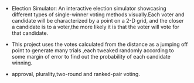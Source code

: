 
- Election Simulator:
An interactive election simulator showcasing different types of single-winner voting methods visually.Each voter and candidate will be characterized by  a point on a 2-D grid, and the closer a candidate is to a voter,the more likely it is that the voter will vote for that candidate.

- This project uses the votes calculated from the distance as a jumping off point to generate many trials ,each tweaked randomly according to some margin of error to find out the probability of each candidate winning.
-  approval, plurality,two-round and ranked-pair voting.
